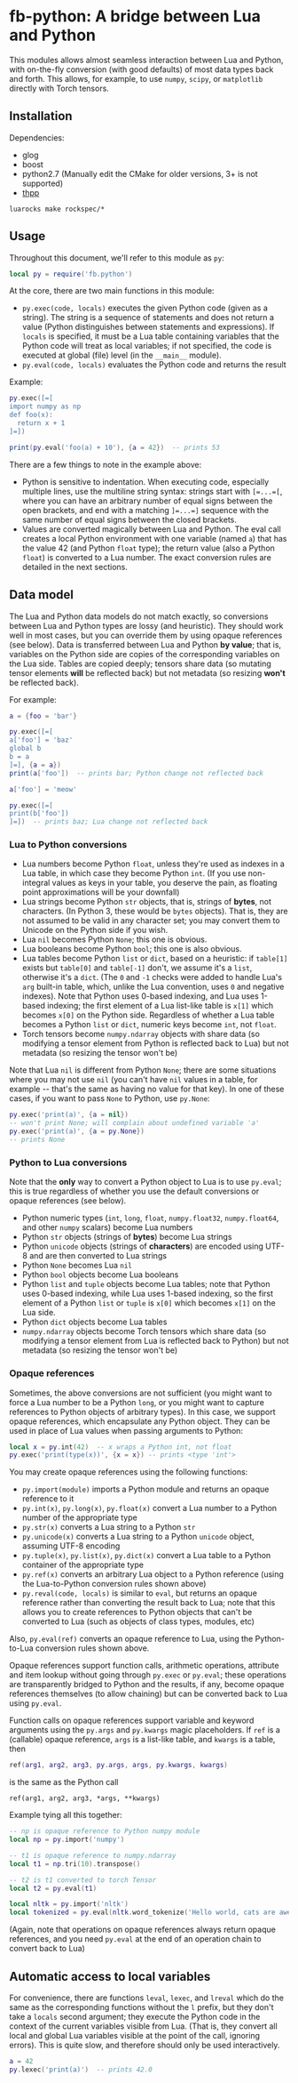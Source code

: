 # fb-python: A bridge between Lua and Python

This modules allows almost seamless interaction between Lua and Python, with
on-the-fly conversion (with good defaults) of most data types back and forth.
This allows, for example, to use `numpy`, `scipy`, or `matplotlib` directly
with Torch tensors.

## Installation

Dependencies:

* glog
* boost
* python2.7 (Manually edit the CMake for older versions, 3+ is not supported)
* [thpp](https://github.com/facebook/thpp/)

```
luarocks make rockspec/*
```

## Usage

Throughout this document, we'll refer to this module as `py`:
```lua
local py = require('fb.python')
```

At the core, there are two main functions in this module:
* `py.exec(code, locals)` executes the given Python code (given as a string).
  The string is a sequence of statements and does not return a value (Python
  distinguishes between statements and expressions). If `locals` is specified,
  it must be a Lua table containing variables that the Python code will treat
  as local variables; if not specified, the code is executed at global (file)
  level (in the `__main__` module).
* `py.eval(code, locals)` evaluates the Python code and returns the result

Example:
```lua
py.exec([=[
import numpy as np
def foo(x):
  return x + 1
]=])

print(py.eval('foo(a) + 10'), {a = 42})  -- prints 53
```

There are a few things to note in the example above:
* Python is sensitive to indentation. When executing code, especially multiple
  lines, use the multiline string syntax: strings start with `[=...=[`, where
  you can have an arbitrary number of equal signs between the open brackets, and
  end with a matching `]=...=]` sequence with the same number of equal signs
  between the closed brackets.
* Values are converted magically between Lua and Python. The eval call creates
  a local Python environment with one variable (named `a`) that has the value
  42 (and Python `float` type); the return value (also a Python `float`) is
  converted to a Lua number. The exact conversion rules are detailed in the next
  sections.

## Data model

The Lua and Python data models do not match exactly, so conversions between Lua
and Python types are lossy (and heuristic). They should work well in most
cases, but you can override them by using opaque references (see below). Data
is transferred between Lua and Python **by value**; that is, variables on the
Python side are copies of the corresponding variables on the Lua side. Tables
are copied deeply; tensors share data (so mutating tensor elements **will** be
reflected back) but not metadata (so resizing **won't** be reflected back).

For example:
```lua
a = {foo = 'bar'}

py.exec([=[
a['foo'] = 'baz'
global b
b = a
]=], {a = a})
print(a['foo'])  -- prints bar; Python change not reflected back

a['foo'] = 'meow'

py.exec([=[
print(b['foo'])
]=])  -- prints baz; Lua change not reflected back
```

### Lua to Python conversions

* Lua numbers become Python `float`, unless they're used as indexes in a Lua
  table, in which case they become Python `int`. (If you use non-integral
  values as keys in your table, you deserve the pain, as floating point
  approximations will be your downfall)
* Lua strings become Python `str` objects, that is, strings of **bytes**, not
  characters. (In Python 3, these would be `bytes` objects). That is, they are
  not assumed to be valid in any character set; you may convert them to
  Unicode on the Python side if you wish.
* Lua `nil` becomes Python `None`; this one is obvious.
* Lua booleans become Python `bool`; this one is also obvious.
* Lua tables become Python `list` or `dict`, based on a heuristic: if
  `table[1]` exists but `table[0]` and `table[-1]` don't, we assume it's a
  `list`, otherwise it's a `dict`. (The `0` and `-1` checks were added to
  handle Lua's `arg` built-in table, which, unlike the Lua convention, uses `0`
  and negative indexes). Note that Python uses 0-based indexing, and Lua uses
  1-based indexing; the first element of a Lua list-like table is `x[1]` which
  becomes `x[0]` on the Python side. Regardless of whether a Lua table becomes a
  Python `list` or `dict`, numeric keys become `int`, not `float`.
* Torch tensors become `numpy.ndarray` objects with share data (so modifying a
  tensor element from Python is reflected back to Lua) but not metadata
  (so resizing the tensor won't be)

Note that Lua `nil` is different from Python `None`; there are some situations
where you may not use `nil` (you can't have `nil` values in a table, for
example -- that's the same as having no value for that key). In one of these
cases, if you want to pass `None` to Python, use `py.None`:
```lua
py.exec('print(a)', {a = nil})
-- won't print None; will complain about undefined variable 'a'
py.exec('print(a)', {a = py.None})
-- prints None
```

### Python to Lua conversions

Note that the **only** way to convert a Python object to Lua is to use
`py.eval`; this is true regardless of whether you use the default conversions
or opaque references (see below).

* Python numeric types (`int`, `long`, `float`, `numpy.float32`,
  `numpy.float64`, and other `numpy` scalars) become Lua numbers
* Python `str` objects (strings of **bytes**) become Lua strings
* Python `unicode` objects (strings of **characters**) are encoded using UTF-8
  and are then converted to Lua strings
* Python `None` becomes Lua `nil`
* Python `bool` objects become Lua booleans
* Python `list` and `tuple` objects become Lua tables; note that Python uses
  0-based indexing, while Lua uses 1-based indexing, so the first element of
  a Python `list` or `tuple` is `x[0]` which becomes `x[1]` on the Lua side.
* Python `dict` objects become Lua tables
* `numpy.ndarray` objects become Torch tensors which share data (so modifying
  a tensor element from Lua is reflected back to Python) but not metadata
  (so resizing the tensor won't be)

### Opaque references

Sometimes, the above conversions are not sufficient (you might want to force a
Lua number to be a Python `long`, or you might want to capture references to
Python objects of arbitrary types). In this case, we support opaque references,
which encapsulate any Python object. They can be used in place of Lua values
when passing arguments to Python:

```lua
local x = py.int(42)  -- x wraps a Python int, not float
py.exec('print(type(x))', {x = x}) -- prints <type 'int'>
```

You may create opaque references using the following functions:
* `py.import(module)` imports a Python module and returns an opaque reference
  to it
* `py.int(x)`, `py.long(x)`, `py.float(x)` convert a Lua number to a Python
  number of the appropriate type
* `py.str(x)` converts a Lua string to a Python `str`
* `py.unicode(x)` converts a Lua string to a Python `unicode` object, assuming
  UTF-8 encoding
* `py.tuple(x)`, `py.list(x)`, `py.dict(x)` convert a Lua table to a Python
  container of the appropriate type
* `py.ref(x)` converts an arbitrary Lua object to a Python reference (using the
  Lua-to-Python conversion rules shown above)
* `py.reval(code, locals)` is similar to `eval`, but returns an opaque reference
  rather than converting the result back to Lua; note that this allows you to
  create references to Python objects that can't be converted to Lua (such
  as objects of class types, modules, etc)

Also, `py.eval(ref)` converts an opaque reference to Lua, using the
Python-to-Lua conversion rules shown above.

Opaque references support function calls, arithmetic operations, attribute and
item lookup without going through `py.exec` or `py.eval`; these operations
are transparently bridged to Python and the results, if any, become
opaque references themselves (to allow chaining) but can be converted back to
Lua using `py.eval`.

Function calls on opaque references support variable and keyword arguments
using the `py.args` and `py.kwargs` magic placeholders. If `ref` is a
(callable) opaque reference, `args` is a list-like table, and `kwargs` is a
table, then
```lua
ref(arg1, arg2, arg3, py.args, args, py.kwargs, kwargs)
```
is the same as the Python call
```
ref(arg1, arg2, arg3, *args, **kwargs)
```

Example tying all this together:

```lua
-- np is opaque reference to Python numpy module
local np = py.import('numpy')

-- t1 is opaque reference to numpy.ndarray
local t1 = np.tri(10).transpose()

-- t2 is t1 converted to torch Tensor
local t2 = py.eval(t1)

local nltk = py.import('nltk')
local tokenized = py.eval(nltk.word_tokenize('Hello world, cats are awesome'))
```

(Again, note that operations on opaque references always return opaque
references, and you need `py.eval` at the end of an operation chain to
convert back to Lua)

## Automatic access to local variables

For convenience, there are functions `leval`, `lexec`, and `lreval` which do
the same as the corresponding functions without the `l` prefix, but they don't
take a `locals` second argument; they execute the Python code in the context of
the current variables visible from Lua. (That is, they convert all local and
global Lua variables visible at the point of the call, ignoring errors). This
is quite slow, and therefore should only be used interactively.
```lua
a = 42
py.lexec('print(a)')  -- prints 42.0
```

